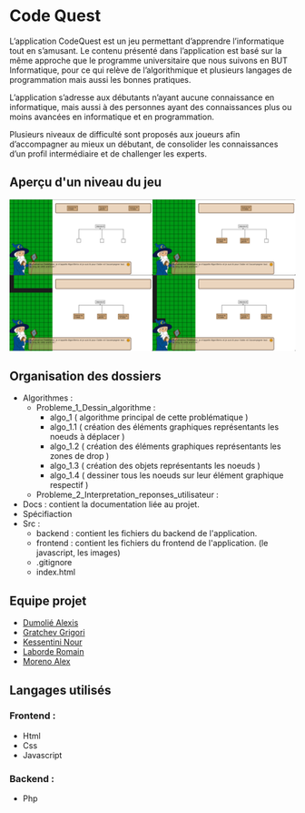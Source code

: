 # Code Quest

L’application CodeQuest est un jeu permettant d’apprendre l’informatique tout en s’amusant.
Le contenu présenté dans l’application est basé sur la même approche que le programme universitaire 
que nous suivons en BUT Informatique, pour ce qui relève de l’algorithmique et plusieurs langages 
de programmation mais aussi les bonnes pratiques. 

L’application s’adresse aux débutants n’ayant aucune connaissance en informatique, 
mais aussi à des personnes ayant des connaissances plus ou moins avancées en 
informatique et en programmation.

Plusieurs niveaux de difficulté sont proposés aux joueurs afin d’accompagner au mieux un débutant, 
de consolider les connaissances d’un profil intermédiaire et de challenger les experts.

## Aperçu d'un niveau du jeu
![](./Specification/apercu-niveau.jpeg)

## Organisation des dossiers
* Algorithmes :
  * Probleme_1_Dessin_algorithme :
    - algo_1 ( algorithme principal de cette problématique )
    - algo_1.1 ( création des éléments graphiques représentants les noeuds à déplacer )
    - algo_1.2 ( création des éléments graphiques représentants les zones de drop )
    - algo_1.3 ( création des objets représentants les noeuds )
    - algo_1.4 ( dessiner tous les noeuds sur leur élément graphique respectif )
  * Probleme_2_Interpretation_reponses_utilisateur :
* Docs : 
  contient la documentation liée au projet.
* Spécifiaction 
* Src :
  * backend :
    contient les fichiers du backend de l'application.
  * frontend :
    contient les fichiers du frontend de l'application.
    (le javascript, les images)
  * .gitignore
  * index.html

## Equipe projet
* [Dumolié Alexis](https://github.com/AlexisDumolie)
* [Gratchev Grigori](https://github.com/jrijori)
* [Kessentini Nour](https://github.com/nourkessentini)
* [Laborde Romain](https://github.com/RomLabo)
* [Moreno Alex](https://github.com/KyoooCode)

## Langages utilisés
### Frontend :
* Html
* Css
* Javascript
### Backend :
* Php

